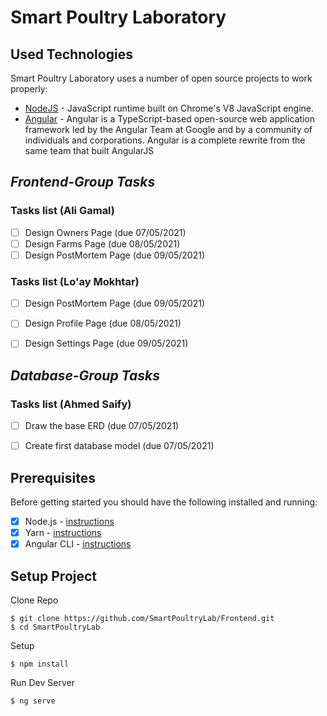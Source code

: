 # Smart Poultry Laboratory

## Used Technologies
Smart Poultry Laboratory uses a number of open source projects to work properly:

- [NodeJS](https://nodejs.org) -  JavaScript runtime built on Chrome's V8 JavaScript engine.
- [Angular](https://angular.io) - Angular is a TypeScript-based open-source web application framework led by the Angular Team at Google and by a community of individuals and corporations. Angular is a complete rewrite from the same team that built AngularJS


## _Frontend-Group Tasks_

### Tasks list (Ali Gamal)

- [ ] Design Owners Page         (due 07/05/2021)
- [ ] Design Farms Page          (due 08/05/2021)
- [ ] Design PostMortem Page     (due 09/05/2021)
  
### Tasks list (Lo'ay Mokhtar)

- [ ]  Design PostMortem Page     (due 09/05/2021)
- [ ]  Design Profile Page        (due 08/05/2021)
- [ ]  Design Settings Page       (due 09/05/2021)


## _Database-Group Tasks_

### Tasks list (Ahmed Saify)

- [ ] Draw the base ERD (due 07/05/2021)
- [ ] Create first database model (due 07/05/2021)


## Prerequisites

Before getting started you should have the following installed and running:

- [x] Node.js - [instructions](https://nodejs.org/en/download/)
- [X] Yarn - [instructions](https://yarnpkg.com/en/docs/install)
- [X] Angular CLI - [instructions](https://angular.io/cli)
  
## Setup Project
Clone Repo
```
$ git clone https://github.com/SmartPoultryLab/Frontend.git
$ cd SmartPoultryLab
```

Setup
```
$ npm install
```
Run Dev Server
```
$ ng serve
```
